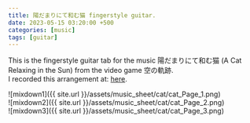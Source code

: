 ```yaml
---
title: 陽だまりにて和む猫 fingerstyle guitar.
date: 2023-05-15 03:20:00 +500
categories: [music]
tags: [guitar]
---
```


This is the fingerstyle guitar tab for the music 陽だまりにて和む猫 (A Cat Relaxing in the Sun) from the video game 空の軌跡.<br /> 
I recorded this arrangement at: [here](https://www.youtube.com/watch?v=vLg1a1LJW9o).<br /> 

![mixdown1]({{ site.url }}/assets/music_sheet/cat/cat_Page_1.png)<br /> 
![mixdown2]({{ site.url }}/assets/music_sheet/cat/cat_Page_2.png)<br /> 
![mixdown3]({{ site.url }}/assets/music_sheet/cat/cat_Page_3.png)